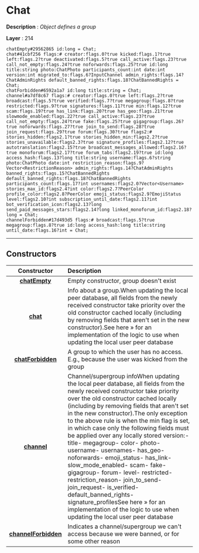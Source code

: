# Chat

**Description** : *Object defines a group*

**Layer** : 214

```tl
chatEmpty#29562865 id:long = Chat;
chat#41cbf256 flags:# creator:flags.0?true kicked:flags.1?true left:flags.2?true deactivated:flags.5?true call_active:flags.23?true call_not_empty:flags.24?true noforwards:flags.25?true id:long title:string photo:ChatPhoto participants_count:int date:int version:int migrated_to:flags.6?InputChannel admin_rights:flags.14?ChatAdminRights default_banned_rights:flags.18?ChatBannedRights = Chat;
chatForbidden#6592a1a7 id:long title:string = Chat;
channel#a7df8c67 flags:# creator:flags.0?true left:flags.2?true broadcast:flags.5?true verified:flags.7?true megagroup:flags.8?true restricted:flags.9?true signatures:flags.11?true min:flags.12?true scam:flags.19?true has_link:flags.20?true has_geo:flags.21?true slowmode_enabled:flags.22?true call_active:flags.23?true call_not_empty:flags.24?true fake:flags.25?true gigagroup:flags.26?true noforwards:flags.27?true join_to_send:flags.28?true join_request:flags.29?true forum:flags.30?true flags2:# stories_hidden:flags2.1?true stories_hidden_min:flags2.2?true stories_unavailable:flags2.3?true signature_profiles:flags2.12?true autotranslation:flags2.15?true broadcast_messages_allowed:flags2.16?true monoforum:flags2.17?true forum_tabs:flags2.19?true id:long access_hash:flags.13?long title:string username:flags.6?string photo:ChatPhoto date:int restriction_reason:flags.9?Vector<RestrictionReason> admin_rights:flags.14?ChatAdminRights banned_rights:flags.15?ChatBannedRights default_banned_rights:flags.18?ChatBannedRights participants_count:flags.17?int usernames:flags2.0?Vector<Username> stories_max_id:flags2.4?int color:flags2.7?PeerColor profile_color:flags2.8?PeerColor emoji_status:flags2.9?EmojiStatus level:flags2.10?int subscription_until_date:flags2.11?int bot_verification_icon:flags2.13?long send_paid_messages_stars:flags2.14?long linked_monoforum_id:flags2.18?long = Chat;
channelForbidden#17d493d5 flags:# broadcast:flags.5?true megagroup:flags.8?true id:long access_hash:long title:string until_date:flags.16?int = Chat;
```

---

## Constructors

| Constructor | Description |
| :---: | :--- |
| [**chatEmpty**](constructor/chatEmpty) | Empty constructor, group doesn't exist |
| [**chat**](constructor/chat) | Info about a group.When updating the local peer database, all fields from the newly received constructor take priority over the old constructor cached locally (including by removing fields that aren't set in the new constructor).See here » for an implementation of the logic to use when updating the local user peer database |
| [**chatForbidden**](constructor/chatForbidden) | A group to which the user has no access. E.g., because the user was kicked from the group |
| [**channel**](constructor/channel) | Channel/supergroup infoWhen updating the local peer database, all fields from the newly received constructor take priority over the old constructor cached locally (including by removing fields that aren't set in the new constructor).The only exception to the above rule is when the min flag is set, in which case only the following fields must be applied over any locally stored version:- title- megagroup- color- photo- username- usernames- has_geo- noforwards- emoji_status- has_link- slow_mode_enabled- scam- fake- gigagroup- forum- level- restricted- restriction_reason- join_to_send- join_request- is_verified- default_banned_rights- signature_profilesSee here » for an implementation of the logic to use when updating the local user peer database |
| [**channelForbidden**](constructor/channelForbidden) | Indicates a channel/supergroup we can't access because we were banned, or for some other reason |